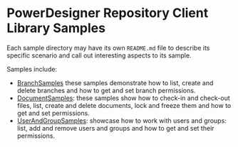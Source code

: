 # PowerDesigner Repository Client Library Samples

Each sample directory may have its own `README.md` file to describe its specific scenario
and call out interesting aspects to its sample.

Samples include:

* [BranchSamples](/BranchSamples) these samples demonstrate how to list, create and delete branches and how to get and set branch permissions.
* [DocumentSamples](/DocumentSamples): these samples show how to check-in and check-out files, list, create and delete documents, lock and freeze them and how to get and set permissions.
* [UserAndGroupSamples](/UserAndGroupSamples): showcase how to work with users and groups: list, add and remove users and groups and how to get and set their permissions.

